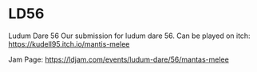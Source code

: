 # LD56
 Ludum Dare 56
Our submission for ludum dare 56.
Can be played on itch: https://kudell95.itch.io/mantis-melee

Jam Page: https://ldjam.com/events/ludum-dare/56/mantas-melee 
